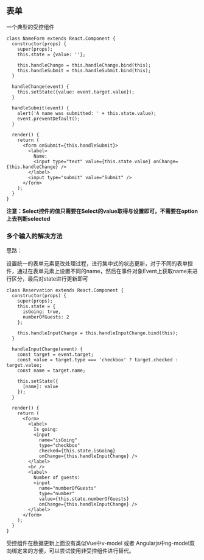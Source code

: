 ## 表单

一个典型的受控组件

	class NameForm extends React.Component {
	  constructor(props) {
	    super(props);
	    this.state = {value: ''};
	
	    this.handleChange = this.handleChange.bind(this);
	    this.handleSubmit = this.handleSubmit.bind(this);
	  }
	
	  handleChange(event) {
	    this.setState({value: event.target.value});
	  }
	
	  handleSubmit(event) {
	    alert('A name was submitted: ' + this.state.value);
	    event.preventDefault();
	  }
	
	  render() {
	    return (
	      <form onSubmit={this.handleSubmit}>
	        <label>
	          Name:
	          <input type="text" value={this.state.value} onChange={this.handleChange} />
	        </label>
	        <input type="submit" value="Submit" />
	      </form>
	    );
	  }
	}


**注意：Select控件的值只需要在Select的value取得与设置即可，不需要在option上去判断selected**

### 多个输入的解决方法


思路：

设置统一的表单元素更改处理过程，进行集中式的状态更新，对于不同的表单控件，通过在表单元素上设置不同的name，然后在事件对象Event上获取name来进行区分，最后对state进行更新即可

	class Reservation extends React.Component {
	  constructor(props) {
	    super(props);
	    this.state = {
	      isGoing: true,
	      numberOfGuests: 2
	    };
	
	    this.handleInputChange = this.handleInputChange.bind(this);
	  }
	
	  handleInputChange(event) {
	    const target = event.target;
	    const value = target.type === 'checkbox' ? target.checked : target.value;
	    const name = target.name;
	
	    this.setState({
	      [name]: value
	    });
	  }
	
	  render() {
	    return (
	      <form>
	        <label>
	          Is going:
	          <input
	            name="isGoing"
	            type="checkbox"
	            checked={this.state.isGoing}
	            onChange={this.handleInputChange} />
	        </label>
	        <br />
	        <label>
	          Number of guests:
	          <input
	            name="numberOfGuests"
	            type="number"
	            value={this.state.numberOfGuests}
	            onChange={this.handleInputChange} />
	        </label>
	      </form>
	    );
	  }
	}

受控组件在数据更新上面没有类似Vue中v-model 或者 Angularjs中ng-model双向绑定来的方便，可以尝试使用非受控组件进行替代。